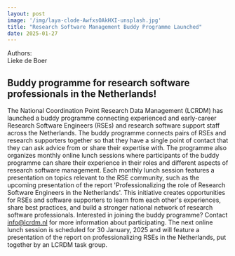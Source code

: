 ```yaml
---
layout: post
image: '/img/laya-clode-AwfxsOAkHXI-unsplash.jpg'
title: "Research Software Management Buddy Programme Launched"
date: 2025-01-27
---
```


Authors:  
Lieke de Boer

<!--break-->

## Buddy programme for research software professionals in the Netherlands!

The National Coordination Point Research Data Management (LCRDM) has launched a buddy programme connecting experienced and early-career Research Software Engineers (RSEs) and research software support staff across the Netherlands. The buddy programme connects pairs of RSEs and research supporters together so that they have a single point of contact that they can ask advice from or share their expertise with. 
The programme also organizes monthly online lunch sessions where participants of the buddy programme can share their experience in their roles and different aspects of research software management. Each monthly lunch session features a presentation on topics relevant to the RSE community, such as the upcoming presentation of the report 'Professionalizing the role of Research Software Engineers in the Netherlands'. 
This initiative creates opportunities for RSEs and software supporters to learn from each other's experiences, share best practices, and build a stronger national network of research software professionals.
Interested in joining the buddy programme? Contact info@lcrdm.nl for more information about participating.
The next online lunch session is scheduled for 30 January, 2025 and will feature a presentation of the report on professionalizing RSEs in the Netherlands, put together by an LCRDM task group.
